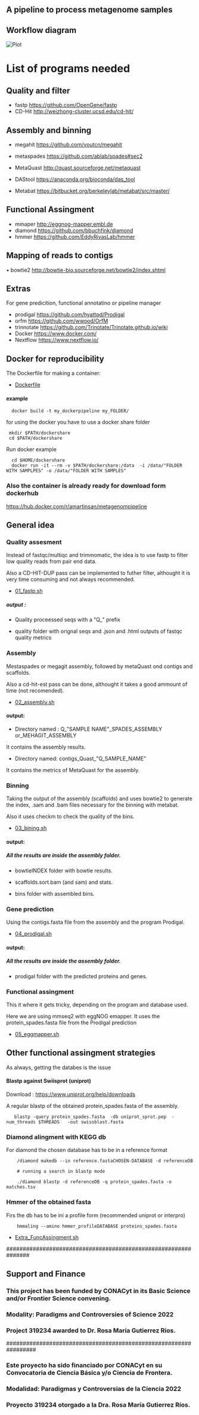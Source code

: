 
## A pipeline to process metagenome samples 

## Workflow diagram

![Plot](https://github.com/amartinsan/MetabolicProfile_Inferring/blob/main/workflow.png)

# List of programs needed


## Quality and filter

- fastp https://github.com/OpenGene/fastp
-	CD-Hit  http://weizhong-cluster.ucsd.edu/cd-hit/

## Assembly and binning

-	megahit https://github.com/voutcn/megahit

-	metaspades https://github.com/ablab/spades#sec2

-	MetaQuast http://quast.sourceforge.net/metaquast

-	DAStool https://anaconda.org/bioconda/das_tool

-	Metabat https://bitbucket.org/berkeleylab/metabat/src/master/

 
## Functional Assingment 

-	mmaper http://eggnog-mapper.embl.de
-	diamond https://github.com/bbuchfink/diamond
-	hmmer  https://github.com/EddyRivasLab/hmmer

## Mapping of reads to contigs

•	bowtie2 http://bowtie-bio.sourceforge.net/bowtie2/index.shtml

## Extras

For gene predicition, functional annotatino or pipeline manager

-	prodigal https://github.com/hyattpd/Prodigal
-	orfm https://github.com/wwood/OrfM
-	trinnotate https://github.com/Trinotate/Trinotate.github.io/wiki
-	Docker https://www.docker.com/
-	Nextflow  https://www.nextflow.io/

## Docker for reproducibility

The Dockerfile for making a container:

- [Dockerfile](https://github.com/amartinsan/MetabolicProfile_Inferring/blob/main/dockerpipeline/Dockerfile)

#### example

      docker build -t my_dockerpipeline my_FOLDER/
      
for using the docker you have to use a docker share folder 

     mkdir $PATH/dockershare
     cd $PATH/dockershare       


Run docker example 

      cd $HOME/dockershare
      docker run -it --rm -v $PATH/dockershare:/data  -i /data/"FOLDER WITH SAMPLPES" -o /data/"FOLDER WITH SAMPLES"


### Also the container is already ready for download form dockerhub

https://hub.docker.com/r/amartinsan/metagenompipeline


## General idea

### Quality assesment

Instead of fastqc/multiqc and trimmomatic, the idea is to use fastp to filter low quality reads from pair end data.

Also a CD-HIT-DUP pass can be implemented to futher filter, althought it is very time consuming and not always recommended. 

-  [01_fastp.sh](https://github.com/amartinsan/MetabolicProfile_Inferring/blob/main/Process/01_fastp.sh)

 ##### output :
 
 - Quality proceessed seqs with a "Q_" prefix 

- quality folder with orignal seqs and .json  and .html outputs of fastqc quality metrics

### Assembly

Mestaspades or megagit assembly, followed by metaQuast ond contigs and scaffolds.

Also a cd-hit-est pass can be done, althought it takes a good ammount of time (not recomended).

- [02_assembly.sh](https://github.com/amartinsan/MetabolicProfile_Inferring/blob/main/Process/02_assembly.sh)


#### output:

- Directory named : Q_"SAMPLE NAME"_SPADES_ASSEMBLY or_MEHAGIT_ASSEMBLY 
 
 It contains the assembly results.

- Directory named: contigs_Quast_"Q_SAMPLE_NAME" 

It contains the metrics of MetaQuast for the assembly.

### Binning

Taking the output of the assembly (scaffolds) and uses bowtie2 to generate the index, .sam and .bam files necessary for the binning with metabat.

Also it uses checkm to check the quality of the bins. 

- [03_bining.sh](https://github.com/amartinsan/MetabolicProfile_Inferring/blob/main/Process/03_bining.sh)


#### output:

##### All the results are inside the assembly folder.

- bowtieINDEX folder with bowtie results.

- scaffolds.sort.bam (and sam) and stats.

- bins folder with assembled bins.

### Gene prediction 

Using the contigs.fasta file from the assembly and the program Prodigal.

- [04_prodigal.sh](https://github.com/amartinsan/MetabolicProfile_Inferring/blob/main/Process/04_prodigal.sh)

#### output:

##### All the results are inside the assembly folder.

- prodigal folder with the predicted proteins and genes.

### Functional assingment 

This it where it gets tricky, depending on the program and database used.

Here we are using mmseq2 with eggNOG emapper. It uses the protein_spades.fasta file from the Prodigal prediction

- [05_eggmapper.sh](https://github.com/amartinsan/MetabolicProfile_Inferring/blob/main/Process/05_eggmapper.sh)


## Other functional assingment strategies

As always, getting the databes is the issue
 
 
#### Blastp against Swiisprot (uniprot) 


 Download : https://www.uniprot.org/help/downloads
 
A regular blastp of the obtained protein_spades.fasta of the assembly.

 
       blastp -query protein_spades.fasta  -db uniprot_sprot.pep  -num_threads $THREADS   -out swissblast.fasta
       
       
 ### Diamond alingment with KEGG db

For diamond the chosen database has to be in a reference format

        /diamond makedb --in reference.fastaCHOSEN-DATABASE -d referenceDB
        
        # running a search in blastp mode
        
        ./diamond blastp -d referenceDB -q protein_spades.fasta -o matches.tsv

### Hmmer of the obtained fasta

Firs the db has to be ini a profile form (recommended uniprot or interpro)

        hmmaling --amino hmmer_profileDATABASE proteins_spades.fasta 


- [Extra_FuncAssingment.sh](https://github.com/amartinsan/MetabolicProfile_Inferring/blob/main/Process/Extra_FuncAssingment.sh)


###############################################################


## Support and Finance

 ### This project has been funded by CONACyt in its Basic Science and/or Frontier Science convening. 
 
 ### Modality: Paradigms and Controversies of Science 2022 
 
 ### Project 319234 awarded to Dr. Rosa María Gutierrez Ríos.


#################################################################

 ### Este proyecto ha sido financiado por CONACyt en su Convocatoria de Ciencia Básica y/o Ciencia de Frontera. 
 
 ### Modalidad: Paradigmas y Controversias de la Ciencia 2022 
 
 ### Proyecto 319234 otorgado a la Dra. Rosa María Gutierrez Ríos.

